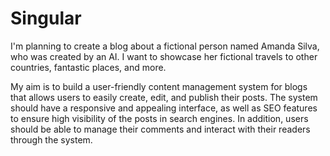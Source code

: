 # Singular
I'm planning to create a blog about a fictional person named Amanda Silva, who was created by an AI. I want to showcase her fictional travels to other countries, fantastic places, and more.

My aim is to build a user-friendly content management system for blogs that allows users to easily create, edit, and publish their posts. The system should have a responsive and appealing interface, as well as SEO features to ensure high visibility of the posts in search engines. In addition, users should be able to manage their comments and interact with their readers through the system.
